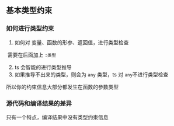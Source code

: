 ## 基本类型约束

### 如何进行类型约束

1. 如何对 变量、函数的形参、返回值，进行类型检查

​		需要在后面加上 `:类型`

2. ts 会智能的进行类型推导
3. 如果推导不出来的类型，则会为 `any` 类型，ts 对 `any`不进行类型检查

所以你的约束信息大部分都发生在函数的参数类型

### 源代码和编译结果的差异

只有一个特点，编译结果中没有类型约束信息